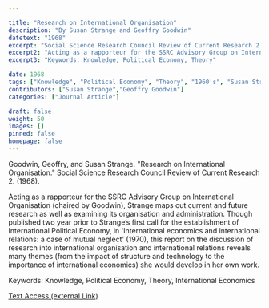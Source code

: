 ```yaml
---

title: "Research on International Organisation"
description: "By Susan Strange and Geoffry Goodwin"
datetext: "1968"
excerpt: "Social Science Research Council Review of Current Research 2. (1968)"
excerpt2: "Acting as a rapporteur for the SSRC Advisory Group on International Organisation (chaired by Goodwin), Strange maps out current and future research as well as examining its organisation and administration. Though published two year prior to Strange’s first call for the establishment of International Political Economy, in 'International economics and international relations: a case of mutual neglect' (1970), this report on the discussion of research into international organisation and international relations reveals many themes (from the impact of structure and technology to the importance of international economics) she would develop in her own work."
excerpt3: "Keywords: Knowledge, Political Economy, Theory"

date: 1968
tags: ["Knowledge", "Political Economy", "Theory", "1960's", "Susan Strange"]
contributors: ["Susan Strange","Geoffry Goodwin"]
categories: ["Journal Article"]

draft: false
weight: 50
images: []
pinned: false
homepage: false
---
```


Goodwin, Geoffry, and Susan Strange. "Research on International Organisation." Social Science Research Council Review of Current Research 2. (1968).

Acting as a rapporteur for the SSRC Advisory Group on International Organisation (chaired by Goodwin), Strange maps out current and future research as well as examining its organisation and administration. Though published two year prior to Strange’s first call for the establishment of International Political Economy, in 'International economics and international relations: a case of mutual neglect' (1970), this report on the discussion of research into international organisation and international relations reveals many themes (from the impact of structure and technology to the importance of international economics) she would develop in her own work.

Keywords: Knowledge, Political Economy, Theory, International Economics

[Text Access (external Link)](link)
